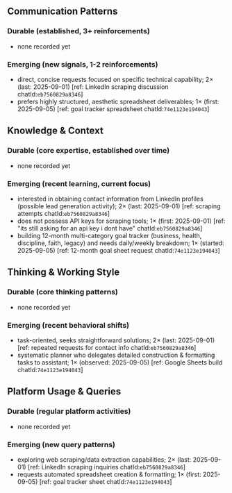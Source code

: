 ## Communication Patterns
### Durable (established, 3+ reinforcements)
- none recorded yet

### Emerging (new signals, 1-2 reinforcements)
- direct, concise requests focused on specific technical capability; 2× (last: 2025-09-01) [ref: LinkedIn scraping discussion chatId:`eb7560829a8346`]
- prefers highly structured, aesthetic spreadsheet deliverables; 1× (first: 2025-09-05) [ref: goal tracker spreadsheet chatId:`74e1123e194043`]

## Knowledge & Context
### Durable (core expertise, established over time)
- none recorded yet

### Emerging (recent learning, current focus)
- interested in obtaining contact information from LinkedIn profiles (possible lead generation activity); 2× (last: 2025-09-01) [ref: scraping attempts chatId:`eb7560829a8346`]
- does not possess API keys for scraping tools; 1× (first: 2025-09-01) [ref: "its still asking for an api key i dont have" chatId:`eb7560829a8346`]
- building 12-month multi-category goal tracker (business, health, discipline, faith, legacy) and needs daily/weekly breakdown; 1× (started: 2025-09-05) [ref: 12-month goal sheet request chatId:`74e1123e194043`]

## Thinking & Working Style
### Durable (core thinking patterns)
- none recorded yet

### Emerging (recent behavioral shifts)
- task-oriented, seeks straightforward solutions; 2× (last: 2025-09-01) [ref: repeated requests for contact info chatId:`eb7560829a8346`]
- systematic planner who delegates detailed construction & formatting tasks to assistant; 1× (observed: 2025-09-05) [ref: Google Sheets build chatId:`74e1123e194043`]

## Platform Usage & Queries
### Durable (regular platform activities)
- none recorded yet

### Emerging (new query patterns)
- exploring web scraping/data extraction capabilities; 2× (last: 2025-09-01) [ref: LinkedIn scraping inquiries chatId:`eb7560829a8346`]
- requests automated spreadsheet creation & formatting; 1× (first: 2025-09-05) [ref: goal tracker sheet chatId:`74e1123e194043`]